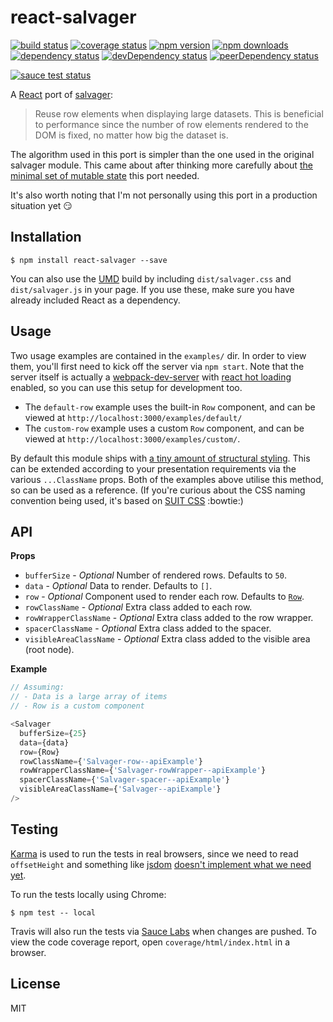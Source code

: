 # react-salvager

[![build status](https://img.shields.io/travis/tanem/react-salvager/master.svg?style=flat-square)](https://travis-ci.org/tanem/react-salvager)
[![coverage status](https://img.shields.io/coveralls/tanem/react-salvager.svg?style=flat-square)](https://coveralls.io/github/tanem/react-salvager)
[![npm version](https://img.shields.io/npm/v/react-salvager.svg?style=flat-square)](https://www.npmjs.com/package/react-salvager)
[![npm downloads](https://img.shields.io/npm/dm/react-salvager.svg?style=flat-square)](https://www.npmjs.com/package/react-salvager)
[![dependency status](https://david-dm.org/tanem/react-salvager.svg?style=flat-square)](https://david-dm.org/tanem/react-salvager)
[![devDependency status](https://david-dm.org/tanem/react-salvager/dev-status.svg?style=flat-square)](https://david-dm.org/tanem/react-salvager#info=devDependencies)
[![peerDependency status](https://david-dm.org/tanem/react-salvager/peer-status.svg?style=flat-square)](https://david-dm.org/tanem/react-salvager#info=peerDependencies)

[![sauce test status](https://saucelabs.com/browser-matrix/react-salvager.svg)](https://saucelabs.com/u/react-salvager)

A [React](http://facebook.github.io/react/) port of [salvager](https://github.com/tanem/salvager):

> Reuse row elements when displaying large datasets. This is beneficial to performance since the number of row elements rendered to the DOM is fixed, no matter how big the dataset is.

The algorithm used in this port is simpler than the one used in the original salvager module. This came about after thinking more carefully about [the minimal set of mutable state](https://facebook.github.io/react/docs/thinking-in-react.html#step-3-identify-the-minimal-but-complete-representation-of-ui-state) this port needed.

It's also worth noting that I'm not personally using this port in a production situation yet :smirk:

## Installation

```
$ npm install react-salvager --save
```

You can also use the [UMD](https://github.com/umdjs/umd) build by including `dist/salvager.css` and `dist/salvager.js` in your page. If you use these, make sure you have already included React as a dependency.

## Usage

Two usage examples are contained in the `examples/` dir. In order to view them, you'll first need to kick off the server via `npm start`. Note that the server itself is actually a [webpack-dev-server](https://webpack.github.io/docs/webpack-dev-server.html) with [react hot loading](https://github.com/gaearon/react-hot-loader) enabled, so you can use this setup for development too.

- The `default-row` example uses the built-in `Row` component, and can be viewed at `http://localhost:3000/examples/default/`
- The `custom-row` example uses a custom `Row` component, and can be viewed at `http://localhost:3000/examples/custom/`.

By default this module ships with [a tiny amount of structural styling](src/salvager.scss). This can be extended according to your presentation requirements via the various `...ClassName` props. Both of the examples above utilise this method, so can be used as a reference. (If you're curious about the CSS naming convention being used, it's based on [SUIT CSS](https://github.com/suitcss/suit/blob/master/doc/naming-conventions.md) :bowtie:)

## API

__Props__

- `bufferSize` - *Optional* Number of rendered rows. Defaults to `50`.
- `data` - *Optional* Data to render. Defaults to `[]`.
- `row` - *Optional* Component used to render each row. Defaults to [`Row`](src/Row.js).
- `rowClassName` - *Optional* Extra class added to each row.
- `rowWrapperClassName` - *Optional* Extra class added to the row wrapper.
- `spacerClassName` - *Optional* Extra class added to the spacer.
- `visibleAreaClassName` - *Optional* Extra class added to the visible area (root node).

__Example__

```js
// Assuming:
// - Data is a large array of items
// - Row is a custom component

<Salvager
  bufferSize={25}
  data={data}
  row={Row}
  rowClassName={'Salvager-row--apiExample'}
  rowWrapperClassName={'Salvager-rowWrapper--apiExample'}
  spacerClassName={'Salvager-spacer--apiExample'}
  visibleAreaClassName={'Salvager--apiExample'}
/>
```

## Testing

[Karma](http://karma-runner.github.io/0.13/index.html) is used to run the tests in real browsers, since we need to read `offsetHeight` and something like [jsdom](https://github.com/tmpvar/jsdom) [doesn't implement what we need yet](https://github.com/tmpvar/jsdom/issues/135).

To run the tests locally using Chrome:

```
$ npm test -- local
```

Travis will also run the tests via [Sauce Labs](https://saucelabs.com/) when changes are pushed. To view the code coverage report, open `coverage/html/index.html` in a browser.

## License

MIT
